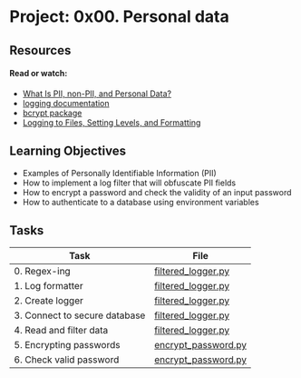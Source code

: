 # Project: 0x00. Personal data

## Resources

#### Read or watch:

- [What Is PII, non-PII, and Personal Data?](https://techgdpr.com/blog/difference-between-pii-and-personal-data/#:~:text=PII%20includes%20any%20information%20that,most%20of%20the%20United%20States.)
- [logging documentation](https://docs.python.org/3/library/logging.html)
- [bcrypt package](https://github.com/pyca/bcrypt/)
- [Logging to Files, Setting Levels, and Formatting](https://www.youtube.com/watch?v=-ARI4Cz-awo)

## Learning Objectives

- Examples of Personally Identifiable Information (PII)
- How to implement a log filter that will obfuscate PII fields
- How to encrypt a password and check the validity of an input password
- How to authenticate to a database using environment variables

## Tasks

| Task                          | File                                         |
| ----------------------------- | -------------------------------------------- |
| 0. Regex-ing                  | [filtered_logger.py](./filtered_logger.py)   |
| 1. Log formatter              | [filtered_logger.py](./filtered_logger.py)   |
| 2. Create logger              | [filtered_logger.py](./filtered_logger.py)   |
| 3. Connect to secure database | [filtered_logger.py](./filtered_logger.py)   |
| 4. Read and filter data       | [filtered_logger.py](./filtered_logger.py)   |
| 5. Encrypting passwords       | [encrypt_password.py](./encrypt_password.py) |
| 6. Check valid password       | [encrypt_password.py](./encrypt_password.py) |
